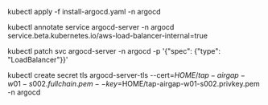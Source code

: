


kubectl apply -f install-argocd.yaml -n argocd

kubectl annotate service argocd-server  -n argocd service.beta.kubernetes.io/aws-load-balancer-internal=true

kubectl patch svc argocd-server -n argocd -p '{"spec": {"type": "LoadBalancer"}}'

kubectl create secret tls argocd-server-tls --cert=$HOME/tap-airgap-w01-s002.fullchain.pem  --key=$HOME/tap-airgap-w01-s002.privkey.pem -n argocd

